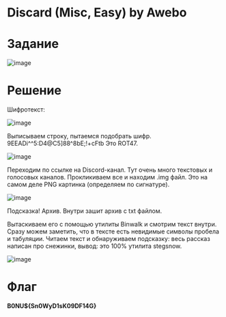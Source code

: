 # Discard (Misc, Easy) by Awebo

# Задание

![image](https://github.com/rolegiv/CTF-Writeups/assets/147992165/daab22c9-7f9a-4ec6-8b01-60ead808e179)

# Решение

Шифротекст:

![image](https://github.com/rolegiv/CTF-Writeups/assets/147992165/b4497eb8-2fa5-4d06-8fad-25164af28231)

Выписываем строку, пытаемся подобрать шифр. 9EEADi^^5:D4@C5]88^8bE;!+cFtb
Это ROT47.

![image](https://github.com/rolegiv/CTF-Writeups/assets/147992165/9844e402-755e-4487-9bbc-e3ac18de516f)

Переходим по ссылке на Discord-канал. Тут очень много текстовых и голосовых каналов. Прокликиваем все и находим .img файл. Это на самом деле PNG картинка (определяем по сигнатуре).

![image](https://github.com/rolegiv/CTF-Writeups/assets/147992165/806890aa-5a82-4bce-93e2-f721f2ad3931)

Подсказка! Архив. Внутри зашит архив с txt файлом.

Вытаскиваем его с помощью утилиты Binwalk и смотрим текст внутри. Сразу можем заметить, что в тексте есть невидимые символы пробела и табуляции. Читаем текст и обнаруживаем подсказку: весь рассказ написан про снежинки, вывод: это 100% утилита stegsnow.

![image](https://github.com/rolegiv/CTF-Writeups/assets/147992165/5c5c318d-2e02-49b4-8e21-4eb175dc84af)

# Флаг
**B0NU${Sn0WyD1sK09DF14G}**
